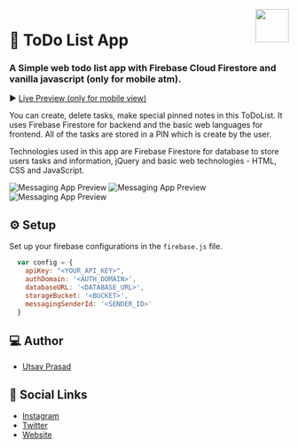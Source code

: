 <!--
*** Hey there! Thanks for checking this readme
*** If you do love my work, kinda follow me
*** that motivates me a lot :D
*** Thanks again!
-->
<!--
[![Contributors][contributors-shield]][contributors-url]
[![Forks][forks-shield]][forks-url]
[![Stargazers][stars-shield]][stars-url]
[![MIT License][license-shield]][license-url]
-->

<img src="https://res.cloudinary.com/dpj9ddsjf/image/upload/v1618078370/528e2946f76a74030660b231c7ff1dc1_ece1n1.png" width="60px" align="right"/>

# 📝 ToDo List App 
### A Simple web todo list app with Firebase Cloud Firestore and vanilla javascript (only for mobile atm).

▶️ <a href="https://todolistapp-02.netlify.app/">Live Preview (only for mobile view)</a>

You can create, delete tasks, make special pinned notes in this ToDoList. It uses Firebase Firestore for backend and the basic web languages for frontend. All of the tasks are stored in a PIN which is create by the user.

Technologies used in this app are Firebase Firestore for database to store users tasks and information, jQuery and basic web technologies - HTML, CSS and JavaScript.

![Messaging App Preview](https://res.cloudinary.com/dpj9ddsjf/image/upload/v1617839394/scr1_tqmivu.png)
![Messaging App Preview](https://res.cloudinary.com/dpj9ddsjf/image/upload/v1617839394/scr2_qqhgsg.png)
![Messaging App Preview](https://res.cloudinary.com/dpj9ddsjf/image/upload/v1617839394/scr3_z8hzdt.png)

## ⚙️ Setup

Set up your firebase configurations in the `firebase.js` file.

```javascript
  var config = {
    apiKey: "<YOUR_API_KEY>",
    authDomain: '<AUTH_DOMAIN>',
    databaseURL: '<DATABASE_URL>',
    storageBucket: '<BUCKET>',
    messagingSenderId: '<SENDER_ID>'
  }
```

## 💻 Author

- [Utsav Prasad](https://codeninja02.netlify.app/)

## 🔗 Social Links

- [Instagram](https://www.instagram.com/codeninja02/)
- [Twitter](https://twitter.com/codeninja02/)
- [Website](https://codeninja02.netlify.app/)
